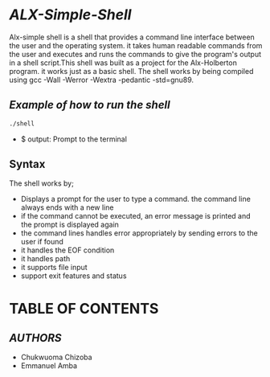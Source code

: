 # _ALX-Simple-Shell_

Alx-simple shell is a shell that provides a command line interface between the user and the operating system. it takes human readable commands from the user and executes and runs the commands to give the program's output in a shell script.This shell was built as a project for the Alx-Holberton program. it works just as a basic shell.
The shell works by being compiled using gcc -Wall -Werror -Wextra -pedantic -std=gnu89.
## *Example of how to run the shell*
```bash
./shell
```
* $ output: Prompt to the terminal
## Syntax
The shell works by;
* Displays a prompt for the user to type a command. the command line always ends with a new line
* if the command cannot be executed, an error message is printed and the prompt is displayed again
* the command lines handles error appropriately by sending errors to the user if found
* it handles the EOF condition
* it handles path
* it supports file input
* support exit features and status

# TABLE OF CONTENTS

## _AUTHORS_
* Chukwuoma Chizoba
* Emmanuel Amba
